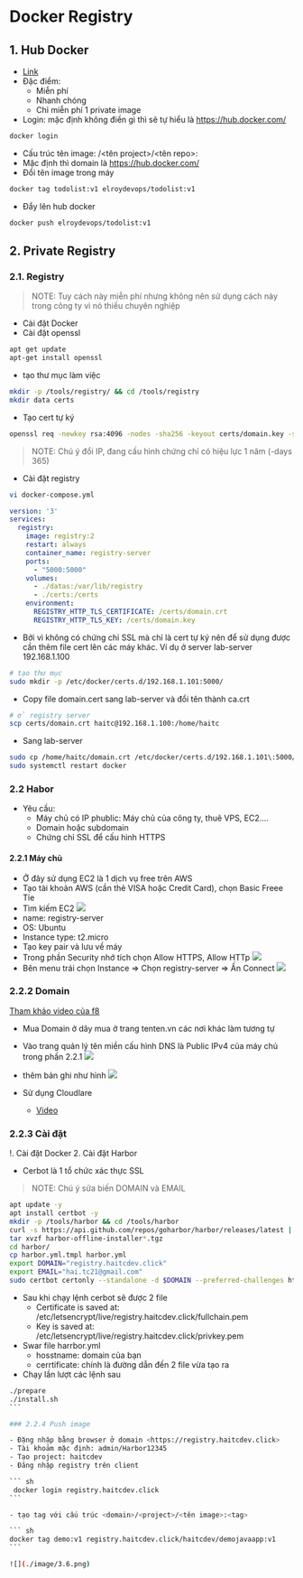 # Docker Registry

## 1. Hub Docker

- [Link](https://hub.docker.com/)
- Đặc điểm:
  - Miễn phí
  - Nhanh chóng
  - Chỉ miễn phí 1 private image
- Login: mặc định không điền gì thì sẽ tự hiểu là <https://hub.docker.com/>

``` sh
docker login
```

- Cấu trúc tên image: <domain>/<tên project>/<tên repo>:<tag>
- Mặc định thì domain là <https://hub.docker.com/>
- Đổi tên image trong máy

``` sh
docker tag todolist:v1 elroydevops/todolist:v1
```

- Đẩy lên hub docker

``` sh
docker push elroydevops/todolist:v1
```

## 2. Private Registry

### 2.1. Registry
>
>NOTE: Tuy cách này miễn phí nhưng không nên sử dụng cách này trong công ty vì nó thiếu chuyên nghiệp

- Cài đặt Docker
- Cài đặt openssl

``` sh
apt get update
apt-get install openssl
```

- tạo thư mục làm việc

``` sh
mkdir -p /tools/registry/ && cd /tools/registry
mkdir data certs
```

- Tạo cert tự ký

``` sh
openssl req -newkey rsa:4096 -nodes -sha256 -keyout certs/domain.key -subj "/CN=192.168.1.100" -addext "subjectAltName = DNS:192.168.1.101,IP:192.168.1.101" -x509 -days 365 -out certs/domain.crt
```

>NOTE: Chú ý đổi IP, đang cấu hình chứng chỉ có hiệu lực 1 năm (-days 365)

- Cài đặt registry

``` sh
vi docker-compose.yml
```

``` yml
version: '3'
services:
  registry:
    image: registry:2
    restart: always
    container_name: registry-server
    ports:
      - "5000:5000"
    volumes:
      - ./datas:/var/lib/registry
      - ./certs:/certs
    environment:
      REGISTRY_HTTP_TLS_CERTIFICATE: /certs/domain.crt
      REGISTRY_HTTP_TLS_KEY: /certs/domain.key
```

- Bởi vì không có chứng chỉ SSL mà chỉ là cert tự ký nên để sử dụng được cần thêm file cert lên các máy khác. Ví dụ ở server lab-server 192.168.1.100

``` sh
# tạo thư mục
sudo mkdir -p /etc/docker/certs.d/192.168.1.101:5000/
```

- Copy file domain.cert sang lab-server và đổi tên thành ca.crt

``` sh
# ở registry server
scp certs/domain.crt haitc@192.168.1.100:/home/haitc
```

- Sang lab-server

``` sh
sudo cp /home/haitc/domain.crt /etc/docker/certs.d/192.168.1.101\:5000/ca.crt
sudo systemctl restart docker
```

### 2.2 Habor

- Yêu cầu:
  - Máy chủ có IP phublic: Máy chủ của công ty, thuê VPS, EC2....
  - Domain hoặc subdomain
  - Chứng chỉ SSL để cấu hình HTTPS

#### 2.2.1 Máy chủ

- Ở đây sử dụng EC2 là 1 dịch vụ free trên AWS
- Tạo tài khoản AWS (cần thẻ VISA hoặc Credit Card), chọn Basic Freee Tỉe
- Tìm kiếm EC2
![](./image/3.1.png)
- name: registry-server
- OS: Ubuntu
- Instance type: t2.micro
- Tạo key pair và lưu về máy
- Trong phần Security nhớ tích chọn Allow HTTPS, Allow HTTp
![](./image/3.2.png)
- Bên menu trái chọn Instance => Chọn registry-server => Ấn Connect
![](./image/3.3.png)

### 2.2.2 Domain

[Tham khảo video của f8](https://www.youtube.com/watch?v=7RjjF8Ee7Ws&list=PL_-VfJajZj0XGfh528VqhlgXUfzw1Y0N7&index=20)

- Mua Domain ở dây mua ở trang tenten.vn các nơi khác làm tương tự
- Vào trang quản lý tên miền cấu hình DNS là Public IPv4 của máy chủ trong phần 2.2.1
![](./image/3.4.png)
- thêm bản ghi như hình
![](./image/3.5.png)

- Sử dụng Cloudlare
  - [Video](https://www.youtube.com/watch?v=DqhSe3HcDTU&list=PL_-VfJajZj0XGfh528VqhlgXUfzw1Y0N7&index=25)

### 2.2.3 Cài đặt

!. Cài đặt Docker
2. Cài đặt Harbor

- Cerbot là 1 tổ chức xác thực SSL

>NOTE: Chú ý sửa biến DOMAIN và EMAIL

``` sh
apt update -y
apt install certbot -y
mkdir -p /tools/harbor && cd /tools/harbor
curl -s https://api.github.com/repos/goharbor/harbor/releases/latest | grep browser_download_url | cut -d '"' -f 4 | grep '.tgz$' | wget -i -
tar xvzf harbor-offline-installer*.tgz
cd harbor/
cp harbor.yml.tmpl harbor.yml
export DOMAIN="registry.haitcdev.click"
export EMAIL="hai.tc21@gmail.com"
sudo certbot certonly --standalone -d $DOMAIN --preferred-challenges http --agree-tos -m $EMAIL --keep-until-expiring
```

- Sau khi chạy lệnh cerbot sẽ được 2 file
  - Certificate is saved at: /etc/letsencrypt/live/registry.haitcdev.click/fullchain.pem
  - Key is saved at:         /etc/letsencrypt/live/registry.haitcdev.click/privkey.pem
- Swar file harrbor.yml
  - hosstname: domain của bạn
  - cerrtificate: chính là đường dẫn đến 2 file vừa tạo ra
- Chạy lần lượt các lệnh sau

````sh
./prepare
./install.sh
```

### 2.2.4 Push image

- Đặng nhập bằng browser ở domain <https://registry.haitcdev.click>
- Tài khoảm mặc định: admin/Harbor12345
- Tạo project: haitcdev
- Đăng nhập registry trên client

``` sh
 docker login registry.haitcdev.click
```

- tạo tag với cấu trúc <domain>/<project>/<tên image>:<tag>

``` sh
docker tag demo:v1 registry.haitcdev.click/haitcdev/demojavaapp:v1
```

![](./image/3.6.png)
